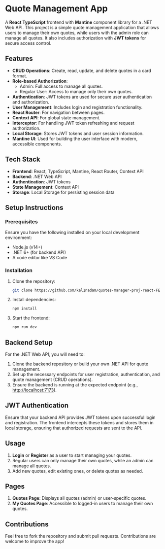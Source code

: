 # Quote Management App

A **React TypeScript** frontend with **Mantine** component library for a .NET Web API. This project is a simple quote management application that allows users to manage their own quotes, while users with the admin role can manage all quotes. It also includes authorization with **JWT tokens** for secure access control.

## Features

- **CRUD Operations**: Create, read, update, and delete quotes in a card format.
- **Role-based Authorization**:
  - Admin: Full access to manage all quotes.
  - Regular User: Access to manage only their own quotes.
- **Authentication**: JWT tokens are used for secure user authentication and authorization.
- **User Management**: Includes login and registration functionality.
- **React Router**: For navigation between pages.
- **Context API**: For global state management.
- **Interceptor**: For handling JWT token refreshing and request authorization.
- **Local Storage**: Stores JWT tokens and user session information.
- **Mantine UI**: Used for building the user interface with modern, accessible components.

## Tech Stack

- **Frontend**: React, TypeScript, Mantine, React Router, Context API
- **Backend**: .NET Web API
- **Authentication**: JWT tokens
- **State Management**: Context API
- **Storage**: Local Storage for persisting session data

## Setup Instructions

### Prerequisites

Ensure you have the following installed on your local development environment:

- Node.js (v14+)
- .NET 6+ (for backend API)
- A code editor like VS Code

### Installation

1. Clone the repository:

   ```bash
   git clone https://github.com/kal1nadam/quotes-manager-proj-react-FE.git
   ```
2. Install dependencies:

   ```bash
   npm install
   ```
3. Start the frontend:

   ```bash
   npm run dev
   ```



## Backend Setup

For the .NET Web API, you will need to:

1. Clone the backend repository or build your own .NET API for quote management.
2. Set up the necessary endpoints for user registration, authentication, and quote management (CRUD operations).
3. Ensure the backend is running at the expected endpoint (e.g., [http://localhost:7173](http://localhost:7173)).

## JWT Authentication

Ensure that your backend API provides JWT tokens upon successful login and registration. The frontend intercepts these tokens and stores them in local storage, ensuring that authorized requests are sent to the API.

## Usage

1. **Login** or **Register** as a user to start managing your quotes.
2. Regular users can only manage their own quotes, while an admin can manage all quotes.
3. Add new quotes, edit existing ones, or delete quotes as needed.

## Pages

1. **Quotes Page**: Displays all quotes (admin) or user-specific quotes.
2. **My Quotes Page**: Accessible to logged-in users to manage their own quotes.


## Contributions

Feel free to fork the repository and submit pull requests. Contributions are welcome to improve the app!

  
